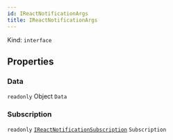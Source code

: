 ```yaml
---
id: IReactNotificationArgs
title: IReactNotificationArgs
---
```


Kind: `interface`



## Properties
### Data
`readonly`  Object `Data`

### Subscription
`readonly`  [`IReactNotificationSubscription`](IReactNotificationSubscription) `Subscription`




